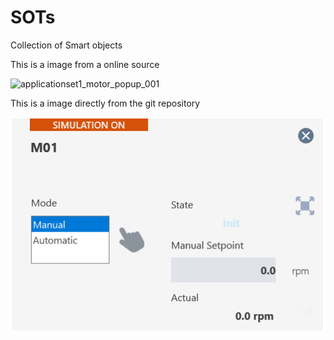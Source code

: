 # SOTs
Collection of Smart objects


This is a image from a online source

![applicationset1_motor_popup_001](https://user-images.githubusercontent.com/92161703/136555717-930d7b3f-a665-448a-95f9-b577e03dabfe.png)

This is a image directly from the git repository

![Image](sources/images/applicationset1_motor_popup_001.png)

